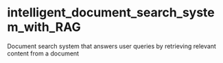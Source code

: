 # intelligent_document_search_system_with_RAG
Document search system that answers user queries by retrieving relevant content from a document
